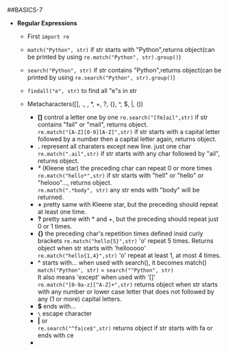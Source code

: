 ##BASICS-7
* **Regular Expressions**
	* First `import re`
	* `match("Python", str)` if str starts with "Python",returns object(can be printed by using `re.match("Python", str).group()`)
	* `search("Python", str)` if str contains "Python",returns object(can be printed by using `re.search("Python", str).group()`) 
	* `findall("e", str)` to find all "e"s in str
   
	* Metacharacters([], ., \, *, +, ?, {}, ^, $, |, ())
		* **[]** control a letter one by one
			`re.search("[fm]ail",str)` if str contains "fail" or "mail", returns object.   
			`re.match("[A-Z][0-9][A-Z]",str)` if str starts with a capital letter followed by a number then a capital letter again, returns object.   
		* **.** represent all charaters except new line. just one char   
			`re.match(".ail",str)` if str starts with any char followed by "ail", returns object.
		* *\** (Kleene star) the preceding char can repeat 0 or more times 
			`re.match("hello*",str)` if str starts with "hell" or "hello" or "helooo"..., returns object.   
			`re.match(".*body", str)` any str ends with "body" will be returned.  
		* **+** pretty same with Kleene star, but the preceding should repeat at least one time.
		* **?** pretty same with * and +, but the preceding should repeat just 0 or 1 times.
		* **{}** the preceding char's repetition times defined insid curly brackets
			`re.match("hello{5}",str)` 'o' repeat 5 times. Returns object when str starts with 'hellooooo'   
			`re.match("hello{1,4}",str)` 'o' repeat at least 1, at most 4 times.   
		* **^** starts with...
		when used with search(), it becomes match() `match("Python", str)` = `search("^Python", str)`      
		It also means 'except' when used with '[]'    
		`re.match("[0-9a-z][^A-Z]+",str)` returns object when str starts with any number or lower case letter that does not followed by any (1 or more) capital letters.
		* **$** ends with...
		* `\` escape character
		* **|** or    
		`re.search("^fa|ce$",str)` returns object if str starts with fa or ends with ce
		* 


